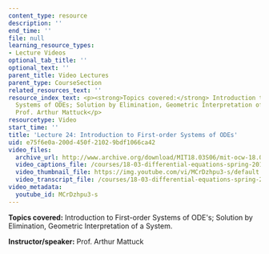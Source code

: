 ```yaml
---
content_type: resource
description: ''
end_time: ''
file: null
learning_resource_types:
- Lecture Videos
optional_tab_title: ''
optional_text: ''
parent_title: Video Lectures
parent_type: CourseSection
related_resources_text: ''
resource_index_text: <p><strong>Topics covered:</strong> Introduction to First-order
  Systems of ODEs; Solution by Elimination, Geometric Interpretation of a System</p><p><strong>Instructor/speaker:</strong>
  Prof. Arthur Mattuck</p>
resourcetype: Video
start_time: ''
title: 'Lecture 24: Introduction to First-order Systems of ODEs'
uid: e75f6e0a-200d-450f-2102-9bdf1066ca42
video_files:
  archive_url: http://www.archive.org/download/MIT18.03S06/mit-ocw-18.03-lec24-14apr2003-220k.mp4
  video_captions_file: /courses/18-03-differential-equations-spring-2010/26238ae1db765875b9d5ba874fdf48e0_MCrDzhpu3-s.vtt
  video_thumbnail_file: https://img.youtube.com/vi/MCrDzhpu3-s/default.jpg
  video_transcript_file: /courses/18-03-differential-equations-spring-2010/07023906609831af261b9a392c4deef3_MCrDzhpu3-s.pdf
video_metadata:
  youtube_id: MCrDzhpu3-s
---
```


**Topics covered:** Introduction to First-order Systems of ODE's; Solution by Elimination, Geometric Interpretation of a System.

**Instructor/speaker:** Prof. Arthur Mattuck